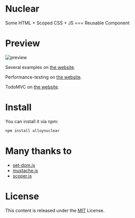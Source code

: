 # Nuclear

Some HTML + Scoped CSS + JS  ===  Reusable Component

# Preview



![preview](http://alloyteam.github.io/Nuclear/img/guide.png)

Several examples on [the website](http://alloyteam.github.io/Nuclear/en.html).

Performance-testing on [the website](http://alloyteam.github.io/Nuclear/pt/).

TodoMVC on [the website](http://alloyteam.github.io/Nuclear/todomvc/).

# Install

You can install it via npm:

```html
npm install alloynuclear
```

# Many thanks to
* [set-dom.js](https://github.com/DylanPiercey/set-dom) 
* [mustache.js](https://github.com/janl/mustache.js) 
* [scoper.js](https://github.com/thomaspark/scoper) 

# License
This content is released under the [MIT](http://opensource.org/licenses/MIT) License.
